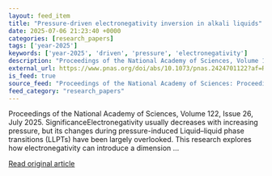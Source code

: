 ```yaml
---
layout: feed_item
title: "Pressure-driven electronegativity inversion in alkali liquids"
date: 2025-07-06 21:23:40 +0000
categories: [research_papers]
tags: ['year-2025']
keywords: ['year-2025', 'driven', 'pressure', 'electronegativity']
description: "Proceedings of the National Academy of Sciences, Volume 122, Issue 26, July 2025"
external_url: https://www.pnas.org/doi/abs/10.1073/pnas.2424701122?af=R
is_feed: true
source_feed: "Proceedings of the National Academy of Sciences: Proceedings of the National Academy of Sciences: Table of Contents"
feed_category: "research_papers"
---
```


Proceedings of the National Academy of Sciences, Volume 122, Issue 26, July 2025. SignificanceElectronegativity usually decreases with increasing pressure, but its changes during pressure-induced Liquid–liquid phase transitions (LLPTs) have been largely overlooked. This research explores how electronegativity can introduce a dimension ...

[Read original article](https://www.pnas.org/doi/abs/10.1073/pnas.2424701122?af=R)
